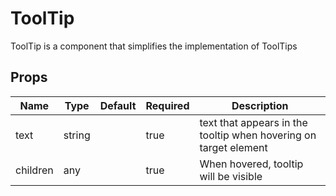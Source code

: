 # ToolTip

ToolTip is a component that simplifies the implementation of ToolTips


## Props
| Name     | Type   | Default | Required | Description                                                      |
| -------- | ------ | ------- | -------- | ---------------------------------------------------------------- |
| text     | string |         | true     | text that appears in the tooltip when hovering on target element |
| children | any    |         | true     | When hovered, tooltip will be visible                            |
